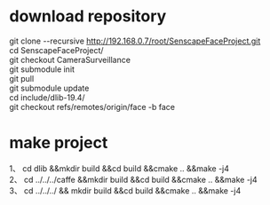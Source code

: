 # download repository  
git clone --recursive http://192.168.0.7/root/SenscapeFaceProject.git  
cd SenscapeFaceProject/  
git checkout CameraSurveillance  
git submodule init  
git pull  
git submodule  update  
cd include/dlib-19.4/  
git checkout refs/remotes/origin/face -b face  

# make project  
1、 cd dlib &&mkdir build &&cd build &&cmake .. &&make -j4  
2、 cd ../../../caffe &&mkdir build &&cd build &&cmake .. &&make -j4  
3、 cd ../../../ && mkdir build &&cd build &&cmake .. &&make -j4  
